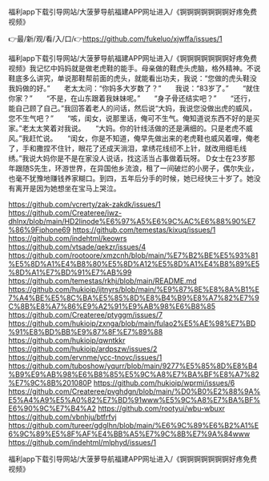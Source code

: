 福利app下载引导网站/大菠萝导航福建APP网址进入/《锕锕锕锕锕锕锕好疼免费视频》

👉最/新/观/看/入/口/👉https://github.com/fukeluo/xjwffa/issues/1

福利app下载引导网站/大菠萝导航福建APP网址进入/《锕锕锕锕锕锕锕好疼免费视频》我记忆中妈妈就是做老虎鞋的能手。母亲做的鞋虎头虎脑，格外精神。不说鞋底多么讲究，单说那鞋帮前面的虎头，就能看出功夫，我说：“您做的虎头鞋没我妈做的好。”　　老太太问：“你妈多大岁数了？”　　我说：“83岁了。”　　“就住你家？”　　“不是，在山东跟着我妹妹呢。”　　“身子骨还结实吧？”　　“还行，能自己顾了自己。”我回答着老人的问话，然后说“大妈，我说您没做出虎的威风，您不生气吧？”　　“咳，闺女，说那里话，俺可不生气。俺知道说东西不好的是买家。”老太太笑着对我说。　　“大妈。你的针线活做的还是满细的。只是老虎不威风。”我赶忙说。　　“闺女，你是不知道，俺早先做出来的老虎鞋也威风着哩，俺老了，手和撒捏不住针，眼花了还成天淌泪，拿绣花线纫不上针，就改用细毛线绣。”我说大妈你是不是在家没人说话，找这活当占事做着玩呀。
D女士在23岁那年跟随S先生，环游世界，在异国他乡流浪，租了一间破烂的小房子，偶尔失业，也毫不犹豫地赚钱养家糊口。到四，五年后分手的时候，她已经快三十岁了。她没有离开是因为她想坐在宝马上哭泣。


https://github.com/vcrerty/zak-zakdk/issues/1
https://github.com/Createree/iwz-dhlnx/blob/main/HD2linode%E6%97%A5%E6%9C%AC%E6%88%90%E7%86%9Fiphone69
https://github.com/temestas/kixuq/issues/1
https://github.com/indehtml/keowrs
https://github.com/vtsade/qekzr/issues/4
https://github.com/rootoore/xmzcnh/blob/main/%E7%B2%BE%E5%93%81%E5%8D%A1%E4%B8%80%E5%8D%A12%E5%8D%A1%E4%B8%89%E5%8D%A1%E7%BD%91%E7%AB%99
https://github.com/temestas/rkhj/blob/main/README.md
https://github.com/hukioip/ijtnyrs/blob/main/%E9%87%8E%E8%8A%B1%E7%A4%BE%E5%8C%BA%E5%85%8D%E8%B4%B9%E8%A7%82%E7%9C%8B%E8%A7%86%E9%A2%91%E9%AB%98%E6%B8%85
https://github.com/Createree/ptyggm/issues/7
https://github.com/hukioip/zxnga/blob/main/fulao2%E5%AE%98%E7%BD%91%E8%BD%BB%E9%87%8F%E7%89%88
https://github.com/hukioip/qwntkkr
https://github.com/hukioip/ardpszw/issues/2
https://github.com/ervnme/ycc-tnovc/issues/1
https://github.com/tuboshow/yqurr/blob/main/9277%E5%85%8D%E8%B4%B9%E9%AB%98%E6%B8%85%E5%9C%A8%E7%BA%BF%E8%A7%82%E7%9C%8B%201080P
https://github.com/hukioip/wprmi/issues/6
https://github.com/Createree/pvghdgn/blob/main/%D0%B0%E2%88%9A%E5%A4%A9%E5%A0%82%E7%BD%91www%E5%9C%A8%E7%BA%BF%E6%90%9C%E7%B4%A2
https://github.com/rootyui/wbu-wbuxr
https://github.com/vbnhju/btfrfvj
https://github.com/tureer/gdglhn/blob/main/%E6%9C%89%E6%B2%A1%E6%9C%89%E5%8F%AF%E4%BB%A5%E7%9C%8B%E7%9A%84www
https://github.com/indehtml/mlphyd/issues/1

福利app下载引导网站/大菠萝导航福建APP网址进入/《锕锕锕锕锕锕锕好疼免费视频》
